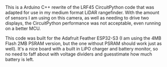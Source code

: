 
This is a Arduino C++ rewrite of the LRF45 CircuitPython code that was adapted for use in my medium format LiDAR rangefinder. 
With the amount of sensors I am using on this camera, as well as needing to drive two displays, the CircuitPython performance was not acceptable, even running on a better MCU.

This code was built for the Adafruit Feather ESP32-S3 (I am using the 4MB Flash 2MB PSRAM version, but the one without PSRAM should work just as well). It's a nice board with a built in LiPO charger and battery monitor, 
so no need to faff about with voltage dividers and guesstimate how much battery is left. 
